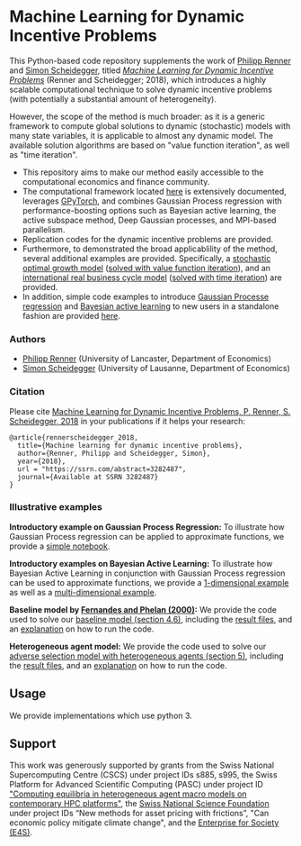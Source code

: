 # Machine Learning for Dynamic Incentive Problems

This Python-based code repository supplements the work of [Philipp Renner](https://www.lancaster.ac.uk/lums/people/philipp-renner) and [Simon Scheidegger](https://sites.google.com/site/simonscheidegger), titled _[Machine Learning for Dynamic Incentive Problems](#citation)_ (Renner and Scheidegger; 2018), which introduces a highly scalable computational technique to solve dynamic incentive problems (with potentially a substantial amount of heterogeneity).

However, the scope of the method is much broader: as it is a generic framework to compute global solutions to dynamic (stochastic) models with many state variables, it is applicable to almost any dynamic model. The available solution algorithms are based on "value function iteration", as well as "time iteration".


* This repository aims to make our method easily accessible to the computational economics and finance community. 
* The computational framework located [here](dptorch) is extensively documented, leverages [GPyTorch](https://docs.gpytorch.ai/en/v1.5.1/index.html), and combines Gaussian Process regression with performance-boosting options such as Bayesian active learning, the active subspace method, Deep Gaussian processes, and MPI-based parallelism.
* Replication codes for the dynamic incentive problems are provided.
* Furthermore, to demonstrated the broad applicablility of the method, several additional examples are provided. Specifically, a [stochastic optimal growth model](https://www.sciencedirect.com/science/article/pii/S1877750318306161?via%3Dihub) ([solved with value function iteration](dptorch/StochasticOptimalGrowthModel)), and an [international real business cycle model](https://onlinelibrary.wiley.com/doi/abs/10.3982/ECTA12216) ([solved with time iteration](dptorch/IRBC)) are provided.
* In addition, simple code examples to introduce [Gaussian Processe regression](analytical_examples/Gaussian_process_regression_in_1d.ipynb) and [Bayesian active learning](analytical_examples/BAL_with_GPs.ipynb) to new users in a standalone fashion are provided [here](analytical_examples).


### Authors
* [Philipp Renner](https://www.lancaster.ac.uk/lums/people/philipp-renner) (University of Lancaster, Department of Economics)
* [Simon Scheidegger](https://sites.google.com/site/simonscheidegger) (University of Lausanne, Department of Economics)

### Citation

Please cite [Machine Learning for Dynamic Incentive Problems, P. Renner, S. Scheidegger, 2018](https://papers.ssrn.com/sol3/papers.cfm?abstract_id=3282487)
in your publications if it helps your research:

```
@article{rennerscheidegger_2018,
  title={Machine learning for dynamic incentive problems},
  author={Renner, Philipp and Scheidegger, Simon},
  year={2018},
  url = "https://ssrn.com/abstract=3282487",
  journal={Available at SSRN 3282487}
}
```

### Illustrative examples

**Introductory example on Gaussian Process Regression:** To illustrate how Gaussian Process regression can be applied to approximate functions, we provide a [simple
notebook](analytical_examples/Gaussian_process_regression_in_1d.ipynb).

**Introductory examples on Bayesian Active Learning:** To illustrate how Bayesian Active Learning in conjunction with Gaussian Process regression can be used to approximate functions, we provide a [1-dimensional example](analytical_examples/BAL_with_GPs.ipynb) as well as a [multi-dimensional example](analytical_examples/MultiDimBAL.ipynb).

**Baseline model by [Fernandes and Phelan
(2000)](https://www.sciencedirect.com/science/article/abs/pii/S0022053199926194):** We provide the code used to solve our [baseline model (section 4.6)](dptorch/AS_golosov_para), including the [result files](dptorch/results_paper/baseline), and an [explanation](dptorch/AS_golosov_para/README.md) on how to run the code.

**Heterogeneous agent model:** We provide the code used to solve our [adverse selection model with heterogeneous agents (section 5)](dptorch/AS_het_agent), including the [result files](dptorch/results_paper/het_agent), and an [explanation](dptorch/AS_het_agent/README.md) on how to run the code.


## Usage
We provide implementations which use python 3.


## Support

This work was generously supported by grants from the Swiss National Supercomputing Centre (CSCS) under project IDs s885, s995, the Swiss Platform for Advanced Scientific Computing (PASC) under project ID ["Computing equilibria in heterogeneous agent macro models on contemporary HPC platforms"](https://www.pasc-ch.org/projects/2017-2020/call-for-pasc-hpc-software-development-project-proposals), the [Swiss National Science Foundation](https://www.snf.ch) under project IDs “New methods for asset pricing with frictions”, "Can economic policy mitigate climate change", and the [Enterprise for Society (E4S)](https://e4s.center).
